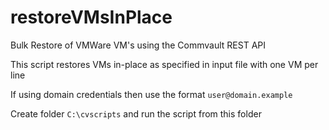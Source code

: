 # restoreVMsInPlace
Bulk Restore of VMWare VM's using the Commvault REST API

This script restores VMs in-place as specified in input file with one VM per line

If using domain credentials then use the format `user@domain.example`

Create folder `C:\cvscripts` and run the script from this folder
